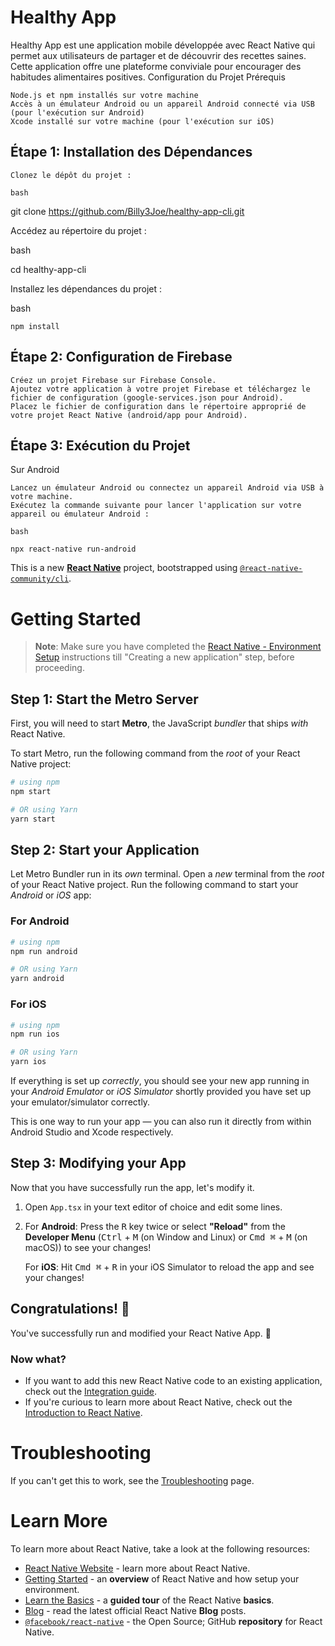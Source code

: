 # Healthy App

Healthy App est une application mobile développée avec React Native qui permet aux utilisateurs de partager et de découvrir des recettes saines. Cette application offre une plateforme conviviale pour encourager des habitudes alimentaires positives.
Configuration du Projet
Prérequis

    Node.js et npm installés sur votre machine
    Accès à un émulateur Android ou un appareil Android connecté via USB (pour l'exécution sur Android)
    Xcode installé sur votre machine (pour l'exécution sur iOS)

## Étape 1: Installation des Dépendances

    Clonez le dépôt du projet :

    bash

git clone https://github.com/Billy3Joe/healthy-app-cli.git

Accédez au répertoire du projet :

bash

cd healthy-app-cli

Installez les dépendances du projet :

bash

    npm install

## Étape 2: Configuration de Firebase

    Créez un projet Firebase sur Firebase Console.
    Ajoutez votre application à votre projet Firebase et téléchargez le fichier de configuration (google-services.json pour Android).
    Placez le fichier de configuration dans le répertoire approprié de votre projet React Native (android/app pour Android).

## Étape 3: Exécution du Projet
Sur Android

    Lancez un émulateur Android ou connectez un appareil Android via USB à votre machine.
    Exécutez la commande suivante pour lancer l'application sur votre appareil ou émulateur Android :

    bash

    npx react-native run-android







This is a new [**React Native**](https://reactnative.dev) project, bootstrapped using [`@react-native-community/cli`](https://github.com/react-native-community/cli).

# Getting Started

>**Note**: Make sure you have completed the [React Native - Environment Setup](https://reactnative.dev/docs/environment-setup) instructions till "Creating a new application" step, before proceeding.

## Step 1: Start the Metro Server

First, you will need to start **Metro**, the JavaScript _bundler_ that ships _with_ React Native.

To start Metro, run the following command from the _root_ of your React Native project:

```bash
# using npm
npm start

# OR using Yarn
yarn start
```

## Step 2: Start your Application

Let Metro Bundler run in its _own_ terminal. Open a _new_ terminal from the _root_ of your React Native project. Run the following command to start your _Android_ or _iOS_ app:

### For Android

```bash
# using npm
npm run android

# OR using Yarn
yarn android
```

### For iOS

```bash
# using npm
npm run ios

# OR using Yarn
yarn ios
```

If everything is set up _correctly_, you should see your new app running in your _Android Emulator_ or _iOS Simulator_ shortly provided you have set up your emulator/simulator correctly.

This is one way to run your app — you can also run it directly from within Android Studio and Xcode respectively.

## Step 3: Modifying your App

Now that you have successfully run the app, let's modify it.

1. Open `App.tsx` in your text editor of choice and edit some lines.
2. For **Android**: Press the <kbd>R</kbd> key twice or select **"Reload"** from the **Developer Menu** (<kbd>Ctrl</kbd> + <kbd>M</kbd> (on Window and Linux) or <kbd>Cmd ⌘</kbd> + <kbd>M</kbd> (on macOS)) to see your changes!

   For **iOS**: Hit <kbd>Cmd ⌘</kbd> + <kbd>R</kbd> in your iOS Simulator to reload the app and see your changes!

## Congratulations! :tada:

You've successfully run and modified your React Native App. :partying_face:

### Now what?

- If you want to add this new React Native code to an existing application, check out the [Integration guide](https://reactnative.dev/docs/integration-with-existing-apps).
- If you're curious to learn more about React Native, check out the [Introduction to React Native](https://reactnative.dev/docs/getting-started).

# Troubleshooting

If you can't get this to work, see the [Troubleshooting](https://reactnative.dev/docs/troubleshooting) page.

# Learn More

To learn more about React Native, take a look at the following resources:

- [React Native Website](https://reactnative.dev) - learn more about React Native.
- [Getting Started](https://reactnative.dev/docs/environment-setup) - an **overview** of React Native and how setup your environment.
- [Learn the Basics](https://reactnative.dev/docs/getting-started) - a **guided tour** of the React Native **basics**.
- [Blog](https://reactnative.dev/blog) - read the latest official React Native **Blog** posts.
- [`@facebook/react-native`](https://github.com/facebook/react-native) - the Open Source; GitHub **repository** for React Native.
